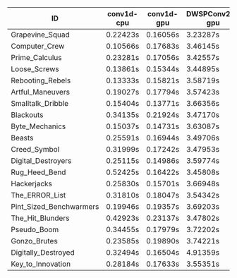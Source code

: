 |ID|conv1d-cpu|conv1d-gpu|DWSPConv2D-gpu|gemm-gpu|avg|
|-|-|-|-|-|-|
|Grapevine_Squad|0.22423s|0.16056s|3.23287s|1.93549s|1.38828s|
|Computer_Crew|0.10566s|0.17683s|3.46145s|2.08484s|1.45720s|
|Prime_Calculus|0.23281s|0.17056s|3.42557s|2.03125s|1.46505s|
|Loose_Screws|0.13861s|0.15344s|3.44895s|2.19573s|1.48419s|
|Rebooting_Rebels|0.13333s|0.15821s|3.58719s|2.15477s|1.50837s|
|Artful_Maneuvers|0.19027s|0.17794s|3.57423s|2.11718s|1.51490s|
|Smalltalk_Dribble|0.15404s|0.13771s|3.66356s|2.14153s|1.52421s|
|Blackouts|0.34135s|0.21924s|3.47170s|2.10301s|1.53383s|
|Byte_Mechanics|0.15037s|0.14731s|3.63087s|2.23379s|1.54059s|
|Beasts|0.25591s|0.16944s|3.49706s|2.24435s|1.54169s|
|Creed_Symbol|0.31999s|0.17242s|3.47953s|2.20897s|1.54523s|
|Digital_Destroyers|0.25115s|0.14986s|3.59774s|2.26607s|1.56621s|
|Rug_Heed_Bend|0.52425s|0.16422s|3.45808s|2.20890s|1.58886s|
|Hackerjacks|0.25830s|0.15701s|3.66948s|2.28307s|1.59196s|
|The_ERROR_List|0.31810s|0.18047s|3.54342s|2.34235s|1.59608s|
|Pint_Sized_Benchwarmers|0.19946s|0.19357s|3.69203s|2.31300s|1.59951s|
|The_Hit_Blunders|0.42923s|0.23137s|3.47802s|2.32032s|1.61474s|
|Pseudo_Boom|0.34455s|0.17979s|3.72202s|2.31596s|1.64058s|
|Gonzo_Brutes|0.23585s|0.19890s|3.74221s|2.40507s|1.64551s|
|Digitally_Destroyed|0.32494s|0.16504s|4.91359s|2.89767s|2.07531s|
|Key_to_Innovation|0.28184s|0.17633s|3.55351s|infs|infs|
